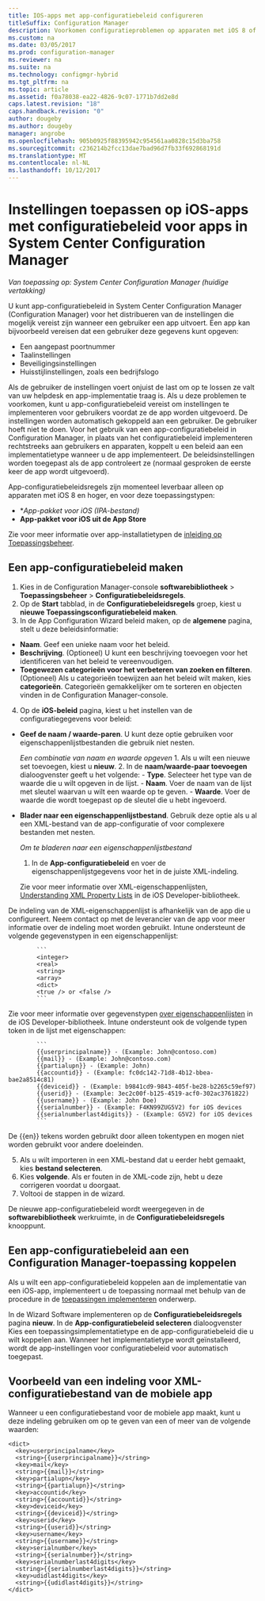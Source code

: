 ```yaml
---
title: IOS-apps met app-configuratiebeleid configureren
titleSuffix: Configuration Manager
description: Voorkomen configuratieproblemen op apparaten met iOS 8 of hoger door het app-configuratiebeleid implementeren voor gebruikers voordat ze apps uitvoeren.
ms.custom: na
ms.date: 03/05/2017
ms.prod: configuration-manager
ms.reviewer: na
ms.suite: na
ms.technology: configmgr-hybrid
ms.tgt_pltfrm: na
ms.topic: article
ms.assetid: f0a78038-ea22-4826-9c07-1771b7dd2e8d
caps.latest.revision: "18"
caps.handback.revision: "0"
author: dougeby
ms.author: dougeby
manager: angrobe
ms.openlocfilehash: 905b0925f88395942c954561aa0828c15d3ba758
ms.sourcegitcommit: c236214b2fcc13dae7bad96d7fb33f692868191d
ms.translationtype: MT
ms.contentlocale: nl-NL
ms.lasthandoff: 10/12/2017
---
```

# <a name="apply-settings-to-ios-apps-with-app-configuration-policies-in-system-center-configuration-manager"></a>Instellingen toepassen op iOS-apps met configuratiebeleid voor apps in System Center Configuration Manager

*Van toepassing op: System Center Configuration Manager (huidige vertakking)*


U kunt app-configuratiebeleid in System Center Configuration Manager (Configuration Manager) voor het distribueren van de instellingen die mogelijk vereist zijn wanneer een gebruiker een app uitvoert. Een app kan bijvoorbeeld vereisen dat een gebruiker deze gegevens kunt opgeven:
- Een aangepast poortnummer
- Taalinstellingen
- Beveiligingsinstellingen
- Huisstijlinstellingen, zoals een bedrijfslogo

Als de gebruiker de instellingen voert onjuist de last om op te lossen ze valt van uw helpdesk en app-implementatie traag is.
Als u deze problemen te voorkomen, kunt u app-configuratiebeleid vereist om instellingen te implementeren voor gebruikers voordat ze de app worden uitgevoerd. De instellingen worden automatisch gekoppeld aan een gebruiker. De gebruiker hoeft niet te doen.
Voor het gebruik van een app-configuratiebeleid in Configuration Manager, in plaats van het configuratiebeleid implementeren rechtstreeks aan gebruikers en apparaten, koppelt u een beleid aan een implementatietype wanneer u de app implementeert. De beleidsinstellingen worden toegepast als de app controleert ze (normaal gesproken de eerste keer de app wordt uitgevoerd).

App-configuratiebeleidsregels zijn momenteel leverbaar alleen op apparaten met iOS 8 en hoger, en voor deze toepassingstypen:

- **App-pakket voor iOS (*IPA-bestand)**
- **App-pakket voor iOS uit de App Store**

Zie voor meer informatie over app-installatietypen de [inleiding op Toepassingsbeheer](/sccm/apps/understand/introduction-to-application-management).

## <a name="create-an-app-configuration-policy"></a>Een app-configuratiebeleid maken

1. Kies in de Configuration Manager-console **softwarebibliotheek** > **Toepassingsbeheer** > **Configuratiebeleidsregels**.
2. Op de **Start** tabblad, in de **Configuratiebeleidsregels** groep, kiest u **nieuwe Toepassingsconfiguratiebeleid maken**.
3. In de App Configuration Wizard beleid maken, op de **algemene** pagina, stelt u deze beleidsinformatie:
  - **Naam**. Geef een unieke naam voor het beleid.
  - **Beschrijving**. (Optioneel) U kunt een beschrijving toevoegen voor het identificeren van het beleid te vereenvoudigen.
  - **Toegewezen categorieën voor het verbeteren van zoeken en filteren**. (Optioneel) Als u categorieën toewijzen aan het beleid wilt maken, kies **categorieën**. Categorieën gemakkelijker om te sorteren en objecten vinden in de Configuration Manager-console.
4. Op de **iOS-beleid** pagina, kiest u het instellen van de configuratiegegevens voor beleid:
  - **Geef de naam / waarde-paren**. U kunt deze optie gebruiken voor eigenschappenlijstbestanden die gebruik niet nesten.

      *Een combinatie van naam en waarde opgeven*
        1. Als u wilt een nieuwe set toevoegen, kiest u **nieuw**.
        2. In de **naam/waarde-paar toevoegen** dialoogvenster geeft u het volgende:
            - **Type**. Selecteer het type van de waarde die u wilt opgeven in de lijst.
            - **Naam**. Voer de naam van de lijst met sleutel waarvan u wilt een waarde op te geven.
            - **Waarde**. Voer de waarde die wordt toegepast op de sleutel die u hebt ingevoerd.

  - **Blader naar een eigenschappenlijstbestand**. Gebruik deze optie als u al een XML-bestand van de app-configuratie of voor complexere bestanden met nesten.

    *Om te bladeren naar een eigenschappenlijstbestand*

      1.  In de **App-configuratiebeleid** en voer de eigenschappenlijstgegevens voor het in de juiste XML-indeling.

      Zie voor meer informatie over XML-eigenschappenlijsten, [Understanding XML Property Lists](https://developer.apple.com/library/ios/documentation/Cocoa/Conceptual/PropertyLists/UnderstandXMLPlist/UnderstandXMLPlist.html) in de iOS Developer-bibliotheek.

De indeling van de XML-eigenschappenlijst is afhankelijk van de app die u configureert. Neem contact op met de leverancier van de app voor meer informatie over de indeling moet worden gebruikt.
Intune ondersteunt de volgende gegevenstypen in een eigenschappenlijst:
            
            ```
            <integer>
            <real>
            <string>
            <array>
            <dict>
            <true /> or <false />
            ```
Zie voor meer informatie over gegevenstypen [over eigenschappenlijsten](https://developer.apple.com/library/content/documentation/Cocoa/Conceptual/PropertyLists/AboutPropertyLists/AboutPropertyLists.html) in de iOS Developer-bibliotheek.
Intune ondersteunt ook de volgende typen token in de lijst met eigenschappen:
            
            ```
            {{userprincipalname}} - (Example: John@contoso.com)
            {{mail}} - (Example: John@contoso.com)
            {{partialupn}} - (Example: John)
            {{accountid}} - (Example: fc0dc142-71d8-4b12-bbea-bae2a8514c81)
            {{deviceid}} - (Example: b9841cd9-9843-405f-be28-b2265c59ef97)
            {{userid}} - (Example: 3ec2c00f-b125-4519-acf0-302ac3761822)
            {{username}} - (Example: John Doe)
            {{serialnumber}} - (Example: F4KN99ZUG5V2) for iOS devices
            {{serialnumberlast4digits}} - (Example: G5V2) for iOS devices
            ```

De {{en}} tekens worden gebruikt door alleen tokentypen en mogen niet worden gebruikt voor andere doeleinden.
            
5. Als u wilt importeren in een XML-bestand dat u eerder hebt gemaakt, kies **bestand selecteren**.
6. Kies **volgende**. Als er fouten in de XML-code zijn, hebt u deze corrigeren voordat u doorgaat.
7. Voltooi de stappen in de wizard.

De nieuwe app-configuratiebeleid wordt weergegeven in de **softwarebibliotheek** werkruimte, in de **Configuratiebeleidsregels** knooppunt.

## <a name="associate-an-app-configuration-policy-with-a-configuration-manager-application"></a>Een app-configuratiebeleid aan een Configuration Manager-toepassing koppelen

Als u wilt een app-configuratiebeleid koppelen aan de implementatie van een iOS-app, implementeert u de toepassing normaal met behulp van de procedure in de [toepassingen implementeren](/sccm/apps/deploy-use/deploy-applications) onderwerp.

In de Wizard Software implementeren op de **Configuratiebeleidsregels** pagina **nieuw**. In de **App-configuratiebeleid selecteren** dialoogvenster Kies een toepassingsimplementatietype en de app-configuratiebeleid die u wilt koppelen aan.
Wanneer het implementatietype wordt geïnstalleerd, wordt de app-instellingen voor configuratiebeleid voor automatisch toegepast.

## <a name="example-format-for-the-mobile-app-configuration-xml-file"></a>Voorbeeld van een indeling voor XML-configuratiebestand van de mobiele app

Wanneer u een configuratiebestand voor de mobiele app maakt, kunt u deze indeling gebruiken om op te geven van een of meer van de volgende waarden:

```
<dict>
  <key>userprincipalname</key>
  <string>{{userprincipalname}}</string>
  <key>mail</key>
  <string>{{mail}}</string>
  <key>partialupn</key>
  <string>{{partialupn}}</string>
  <key>accountid</key>
  <string>{{accountid}}</string>
  <key>deviceid</key>
  <string>{{deviceid}}</string>
  <key>userid</key>
  <string>{{userid}}</string>
  <key>username</key>
  <string>{{username}}</string>
  <key>serialnumber</key>
  <string>{{serialnumber}}</string>
  <key>serialnumberlast4digits</key>
  <string>{{serialnumberlast4digits}}</string>
  <key>udidlast4digits</key>
  <string>{{udidlast4digits}}</string>
</dict>
```
